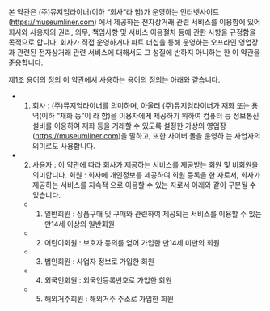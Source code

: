 본 약관은 (주)뮤지엄라이너(이하 “회사”라 함)가 운영하는 인터넷사이트(https://museumliner.com) 에서 제공하는 전자상거래 관련 서비스를 이용함에 있어 회사와 사용자의 권리, 의무, 책임사항 및 서비스 이용절차 등에 관한 사항을 규정함을 목적으로 합니다. 회사가 직접 운영하거나 파트 너십을 통해 운영하는 오프라인 영업장과 관련된 전자상거래 관련 서비스에 대해서도 그 성질에 반하지 아니하는 한 이 약관을 준용합니다.


제1조 용어의 정의
이 약관에서 사용하는 용어의 정의는 아래와 같습니다.

- 1. 회사 : (주)뮤지엄라이너를 의미하며, 아울러 (주)뮤지엄라이너가 재화 또는 용역(이하 “재화 등”이 라 함)을 이용자에게 제공하기 위하여 컴퓨터 등 정보통신설비를 이용하여 재화 등을 거래할 수 있도록 설정한 가상의 영업장(https://museumliner.com)을 말하고, 또한 사이버 몰을 운영하 는 사업자의 의미로도 사용합니다.
- 2. 사용자 : 이 약관에 따라 회사가 제공하는 서비스를 제공받는 회원 및 비회원을 의미합니다. 회원 : 회사에 개인정보를 제공하여 회원 등록을 한 자로서, 회사가 제공하는 서비스를 지속적 으로 이용할 수 있는 자로서 아래와 같이 구분될 수 있습니다.
  - 1. 일반회원 : 상품구매 및 구매와 관련하여 제공되는 서비스를 이용할 수 있는 만14세 이상의 일반회원
  - 2. 어린이회원 : 보호자 동의를 얻어 가입한 만14세 미만의 회원
  - 3. 법인회원 : 사업자 정보로 가입한 회원
  - 4. 외국인회원 : 외국인등록번호로 가입한 회원
  - 5. 해외거주회원 : 해외거주 주소로 가입한 회원
